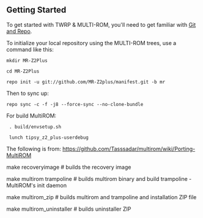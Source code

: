 
Getting Started
---------------

To get started with TWRP & MULTI-ROM, you'll need to get
familiar with [Git and Repo](http://source.android.com/download/using-repo).

To initialize your local repository using the MULTI-ROM trees, use a command like this:

    mkdir MR-Z2Plus

    cd MR-Z2Plus

    repo init -u git://github.com/MR-Z2plus/manifest.git -b mr

Then to sync up:

    repo sync -c -f -j8 --force-sync --no-clone-bundle

For build MultiROM:
     
     . build/envsetup.sh
     
     lunch tipsy_z2_plus-userdebug

The following is from: https://github.com/Tasssadar/multirom/wiki/Porting-MultiROM

make recoveryimage # builds the recovery image

make multirom trampoline # builds multirom binary and build trampoline - MultiROM's init daemon

make multirom_zip # builds multirom and trampoline and installation ZIP file

make multirom_uninstaller # builds uninstaller ZIP
